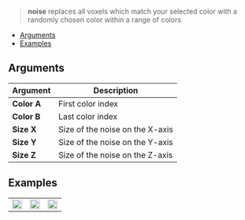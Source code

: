 > **noise** replaces all voxels which match your selected color with a randomly chosen color within a range of colors

<!-- TOC -->
- [Arguments](#arguments)
- [Examples](#examples)

## Arguments

Argument | Description
--------- | -----------
**Color A** | First color index
**Color B** | Last color index
**Size X** | Size of the noise on the X-axis
**Size Y** | Size of the noise on the Y-axis
**Size Z** | Size of the noise on the Z-axis

## Examples

<!-- SAMPLE noise_examples 3 -->
<table>
	<tr>
		<td width="33.33%"><img width="100%" src="https://s3.amazonaws.com/misc.lachlanmcdonald.com/magicavoxel-shaders/caf97416-2a0d-4bde-a839-8f3f2d50e5a5/noise2.png" alt=""></td>
		<td width="33.33%"><img width="100%" src="https://s3.amazonaws.com/misc.lachlanmcdonald.com/magicavoxel-shaders/caf97416-2a0d-4bde-a839-8f3f2d50e5a5/noise3.png" alt=""></td>
		<td width="33.33%"><img width="100%" src="https://s3.amazonaws.com/misc.lachlanmcdonald.com/magicavoxel-shaders/caf97416-2a0d-4bde-a839-8f3f2d50e5a5/noise4.png" alt=""></td>
	</tr>
</table>
<!-- END -->
